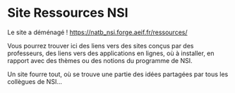 # Site Ressources NSI

Le site a déménagé ! https://natb_nsi.forge.aeif.fr/ressources/

Vous pourrez trouver ici des liens vers des sites conçus par des professeurs, des liens vers des applications en lignes, où à installer, en rapport avec des thèmes ou des notions du programme de NSI.

Un site fourre tout, où se trouve une partie des idées partagées par tous les collègues de NSI...
